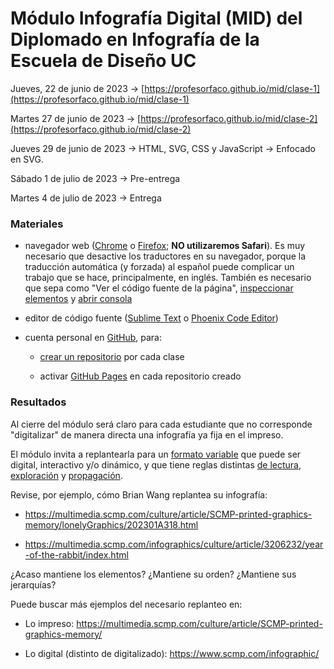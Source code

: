 # Módulo Infografía Digital (MID) del Diplomado en Infografía de la Escuela de Diseño UC

Jueves, 22 de junio de 2023 → [https://profesorfaco.github.io/mid/clase-1](https://profesorfaco.github.io/mid/clase-1)

Martes 27 de junio de 2023 → [https://profesorfaco.github.io/mid/clase-2](https://profesorfaco.github.io/mid/clase-2)

Jueves 29 de junio  de 2023 → HTML, SVG, CSS y JavaScript → Enfocado en SVG.

Sábado 1 de julio de 2023 → Pre-entrega

Martes 4 de julio de 2023 → Entrega

### Materiales

- navegador web ([Chrome](https://www.google.com/intl/es-419/chrome/) o [Firefox](https://www.mozilla.org/es-CL/firefox/new/); **NO utilizaremos Safari**). Es muy necesario que desactive los traductores en su navegador, porque la traducción automática (y forzada) al español puede complicar un trabajo que se hace, principalmente, en inglés. También es necesario que sepa como "Ver el código fuente de la página", [inspeccionar elementos](https://support.hostinger.es/es/articles/2333029-como-inspeccionar-los-elementos-del-sitio-web) y [abrir consola](https://transferwise.com/es/help/articles/2954851/como-abrir-la-consola-de-tu-navegador)

- editor de código fuente ([Sublime Text](https://www.sublimetext.com/) o [Phoenix Code Editor](https://phcode.dev/))

- cuenta personal en [GitHub](https://github.com/join), para:

  - [crear un repositorio](https://docs.github.com/es/get-started/quickstart/create-a-repo) por cada clase

  - activar [GitHub Pages](https://docs.github.com/es/pages/getting-started-with-github-pages/creating-a-github-pages-site) en cada repositorio creado
    
### Resultados

Al cierre del módulo será claro para cada estudiante que no corresponde "digitalizar" de manera directa una infografía ya fija en el impreso.

El módulo invita a replantearla para un [formato variable](https://screensiz.es/) que puede ser digital, interactivo y/o dinámico, y que tiene reglas distintas [de lectura](https://www.nngroup.com/articles/how-users-read-on-the-web/), [exploración](https://youtu.be/iEB3oILm-qQ?t=2183) y [propagación](https://www.youtube.com/watch?v=pqRfaUNRBak&t=996s).

Revise, por ejemplo, cómo Brian Wang replantea su infografía:

- https://multimedia.scmp.com/culture/article/SCMP-printed-graphics-memory/lonelyGraphics/202301A318.html

- https://multimedia.scmp.com/infographics/culture/article/3206232/year-of-the-rabbit/index.html

¿Acaso mantiene los elementos? ¿Mantiene su orden? ¿Mantiene sus jerarquías?

Puede buscar más ejemplos del necesario replanteo en:

- Lo impreso: https://multimedia.scmp.com/culture/article/SCMP-printed-graphics-memory/

- Lo digital (distinto de digitalizado): https://www.scmp.com/infographic/
